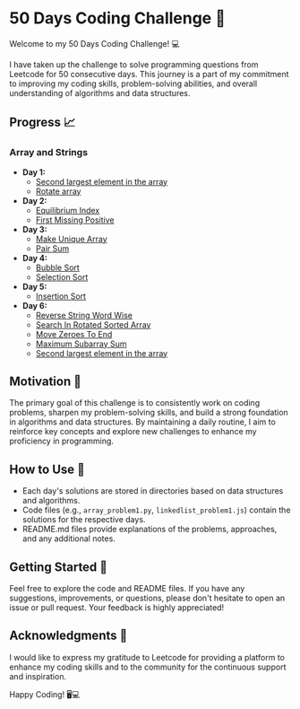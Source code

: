 # 50 Days Coding Challenge 🚀

Welcome to my 50 Days Coding Challenge! 💻

I have taken up the challenge to solve programming questions from Leetcode for 50 consecutive days. This journey is a part of my commitment to improving my coding skills, problem-solving abilities, and overall understanding of algorithms and data structures.

## Progress 📈

### Array and Strings
- **Day 1:**
  - [Second largest element in the array](https://github.com/SanskarSh/50-Days-Coding-Challenge/tree/main/Second%20largest%20element%20in%20the%20array)
  - [Rotate array](https://github.com/SanskarSh/50-Days-Coding-Challenge/tree/main/Rotate%20array)
- **Day 2:**
  - [Equilibrium Index](https://github.com/SanskarSh/50-Days-Coding-Challenge/tree/main/Equilibrium%20Index)
  - [First Missing Positive](https://github.com/SanskarSh/50-Days-Coding-Challenge/tree/main/First%20Missing%20Positive)
- **Day 3:**
  - [Make Unique Array](https://github.com/SanskarSh/50-Days-Coding-Challenge/tree/main/Make%20Unique%20Array)
  - [Pair Sum](https://github.com/SanskarSh/50-Days-Coding-Challenge/tree/main/Pair%20Sum)
- **Day 4:**
  - [Bubble Sort](https://github.com/SanskarSh/50-Days-Coding-Challenge/tree/main/Bubble%20Sort)
  - [Selection Sort](https://github.com/SanskarSh/50-Days-Coding-Challenge/tree/main/Selection%20Sort)
- **Day 5:**
  - [Insertion Sort](https://github.com/SanskarSh/50-Days-Coding-Challenge/tree/main/Insertion%20Sort)
- **Day 6:**
  - [Reverse String Word Wise](https://github.com/SanskarSh/50-Days-Coding-Challenge/tree/main/Reverse%20String%20Word%20Wise)
  - [Search In Rotated Sorted Array](https://github.com/SanskarSh/50-Days-Coding-Challenge/tree/main/Search%20In%20Rotated%20Sorted%20Array)
  - [Move Zeroes To End](https://github.com/SanskarSh/50-Days-Coding-Challenge/tree/main/Move%20Zeroes%20To%20End)
  - [Maximum Subarray Sum](https://github.com/SanskarSh/50-Days-Coding-Challenge/tree/main/Maximum%20Subarray%20Sum)
  - [Second largest element in the array](https://github.com/SanskarSh/50-Days-Coding-Challenge/tree/main/Intersection%20Of%20Two%20Sorted%20Arrays)


## Motivation 🌟

The primary goal of this challenge is to consistently work on coding problems, sharpen my problem-solving skills, and build a strong foundation in algorithms and data structures. By maintaining a daily routine, I aim to reinforce key concepts and explore new challenges to enhance my proficiency in programming.

## How to Use 🤔

- Each day's solutions are stored in directories based on data structures and algorithms.
- Code files (e.g., `array_problem1.py`, `linkedlist_problem1.js`) contain the solutions for the respective days.
- README.md files provide explanations of the problems, approaches, and any additional notes.

## Getting Started 🚀

Feel free to explore the code and README files. If you have any suggestions, improvements, or questions, please don't hesitate to open an issue or pull request. Your feedback is highly appreciated!

## Acknowledgments 🙏

I would like to express my gratitude to Leetcode for providing a platform to enhance my coding skills and to the community for the continuous support and inspiration.

Happy Coding! 🖥💻
